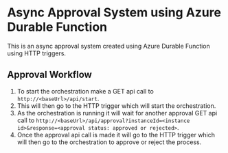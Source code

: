# Async Approval System using Azure Durable Function
This is an async approval system created using Azure Durable Function using HTTP triggers.

## Approval Workflow
1. To start the orchestration make a GET api call to `http://<baseUrl>/api/start`.
2. This will then go to the HTTP trigger which will start the orchestration.
3. As the orchestration is running it will wait for another approval GET api call to `http://<baseUrl>/api/approval?instanceId=<instance id>&response=<approval status: approved or rejected>`.
4. Once the approval api call is made it will go to the HTTP trigger which will then go to the orchestration to approve or reject the process.